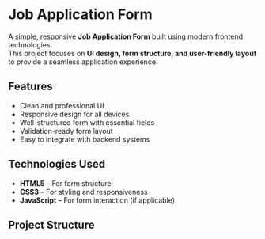# Job Application Form

A simple, responsive **Job Application Form** built using modern frontend technologies.  
This project focuses on **UI design, form structure, and user-friendly layout** to provide a seamless application experience.

## Features
- Clean and professional UI  
- Responsive design for all devices  
- Well-structured form with essential fields  
- Validation-ready form layout  
- Easy to integrate with backend systems  

## Technologies Used
- **HTML5** – For form structure  
- **CSS3** – For styling and responsiveness  
- **JavaScript** – For form interaction (if applicable)  

## Project Structure
